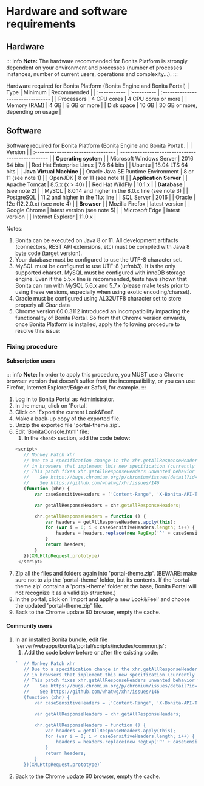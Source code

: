 # Hardware and software requirements

## Hardware

::: info
**Note:** The hardware recommended for Bonita Platform is strongly dependent on your environment and
processes (number of processes instances, number of current users, operations and complexity...).
:::

Hardware required for Bonita Platform (Bonita Engine and Bonita Portal)
| Type         | Minimum     | Recommended                       |
| :----------- | :---------- | :-------------------------------- |
| Processors   | 4 CPU cores | 4 CPU cores or more               |
| Memory (RAM) | 4 GB        | 8 GB or more                      |
| Disk space   | 10 GB       | 30 GB or more, depending on usage |

## Software

Software required for Bonita Platform (Bonita Engine and Bonita Portal).
|                                    | Version                                          |
| :--------------------------------- | ------------------------------------------------ |
| **Operating system**               |
| Microsoft Windows Server           | 2016 64 bits                                     |
| Red Hat Enterprise Linux           | 7.6 64 bits                                      |
| Ubuntu                             | 18.04 LTS 64 bits                                |
| **Java Virtual Machine**           |
| Oracle Java SE Runtime Environment | 8 or 11 (see note 1)                             |
| OpenJDK                            | 8 or 11 (see note 1)                             |
| **Application Server**             |
| Apache Tomcat                      | 8.5.x (x > 40)                                   |
| Red Hat WildFly                    | 10.1.x                                           |
| **Database**                       | (see note 2)                                     |
| MySQL                              | 8.0.14 and higher in the 8.0.x line (see note 3) |
| PostgreSQL                         | 11.2 and higher in the 11.x line                 |
| SQL Server                         | 2016                                             |
| Oracle                             | 12c (12.2.0.x) (see note 4)                      |
| **Browser**                        |
| Mozilla Firefox                    | latest version                                   |
| Google Chrome                      | latest version (see note 5)                      |
| Microsoft Edge                     | latest version                                   |
| Internet Explorer                  | 11.0.x                                           |

Notes:
1. Bonita can be executed on Java 8 or 11. All development artifacts (connectors, REST API extensions, etc) must be compiled with Java 8 byte code (target version).
1. Your database must be configured to use the UTF-8 character set.
1. MySQL must be configured to use UTF-8 (utfmb3). It is the only supported charset.
MySQL must be configured with innoDB storage engine. Even if the 5.5.x line is recommended, tests have shown that Bonita can run with MySQL 5.6.x and 5.7.x (please make tests prior to using these versions, especially when using exotic encoding/charset).
1. Oracle must be configured using AL32UTF8 character set to store properly all *Char* data
1. Chrome version 60.0.3112 introduced an incompatibility impacting the functionality of Bonita Portal. So from that Chrome version onwards, once Bonita Platform is installed, apply the following procedure to resolve this issue:

### Fixing procedure

#### Subscription users
::: info
**Note:** In order to apply this procedure, you MUST use a Chrome browser version that doesn't suffer from the incompatibility, or you can use Firefox, Internet Explorer/Edge or Safari, for example.
:::

1. Log in to Bonita Portal as Administrator.
1. In the menu, click on 'Portal'.
1. Click on 'Export the current Look&Feel'.
1. Make a back-up copy of the exported file.
1. Unzip the exported file 'portal-theme.zip'.
1. Edit 'BonitaConsole.html' file:
   1. In the `<head>` section, add the code below:
   ```javascript
   <script>
      // Monkey Patch xhr
      // Due to a specification change in the xhr.getAllResponseHeaders method Bonita Portal does not behave as expected
      // in browsers that implement this new specification (currently only Chrome >60).
      // This patch fixes xhr.getAllResponseHeaders unwanted behavior within Bonita Portal context
      //    See https://bugs.chromium.org/p/chromium/issues/detail?id=749086
      //    See https://github.com/whatwg/xhr/issues/146
      (function (xhr) {
          var caseSensitiveHeaders = ['Content-Range', 'X-Bonita-API-Token'];

          var getAllResponseHeaders = xhr.getAllResponseHeaders;

          xhr.getAllResponseHeaders = function () {
              var headers = getAllResponseHeaders.apply(this);
              for (var i = 0; i < caseSensitiveHeaders.length; i++) {
                  headers = headers.replace(new RegExp('^' + caseSensitiveHeaders[i].toLowerCase(), 'm'), caseSensitiveHeaders[i]);
              }
              return headers;
          }
      })(XMLHttpRequest.prototype)
    </script>
    ```
1. Zip all the files and folders again into 'portal-theme.zip'.
   (BEWARE: make sure not to zip the 'portal-theme' folder, but its contents. If the 'portal-theme.zip' contains a 'portal-theme' folder at the base, Bonita Portal will not recognize it as a valid zip structure.)
1. In the portal, click on 'Import and apply a new Look&Feel' and choose the updated 'portal-theme.zip' file.
1. Back to the Chrome update 60 browser, empty the cache.

#### Community users

1. In an installed Bonita bundle, edit file 'server/webapps/bonita/portal/scripts/includes/common.js':
   1. Add the code below before or after the existing code:
   ```javascript
   `  // Monkey Patch xhr
      // Due to a specification change in the xhr.getAllResponseHeaders method Bonita Portal does not behave as expected
      // in browsers that implement this new specification (currently only Chrome >60).
      // This patch fixes xhr.getAllResponseHeaders unwanted behavior within Bonita Portal context
      //    See https://bugs.chromium.org/p/chromium/issues/detail?id=749086
      //    See https://github.com/whatwg/xhr/issues/146
      (function (xhr) {
          var caseSensitiveHeaders = ['Content-Range', 'X-Bonita-API-Token'];

          var getAllResponseHeaders = xhr.getAllResponseHeaders;

          xhr.getAllResponseHeaders = function () {
              var headers = getAllResponseHeaders.apply(this);
              for (var i = 0; i < caseSensitiveHeaders.length; i++) {
                  headers = headers.replace(new RegExp('^' + caseSensitiveHeaders[i].toLowerCase(), 'm'), caseSensitiveHeaders[i]);
              }
              return headers;
          }
      })(XMLHttpRequest.prototype)`
      ```
1. Back to the Chrome update 60 browser, empty the cache.
